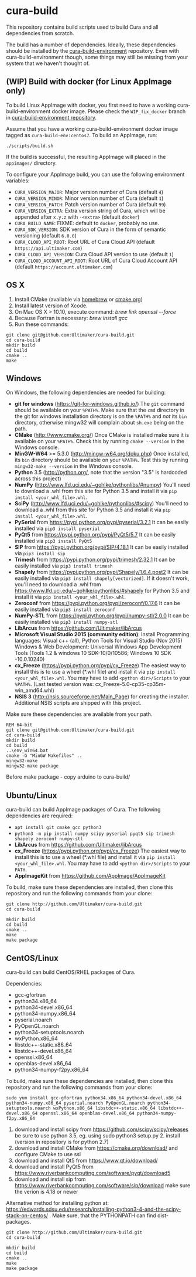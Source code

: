 # cura-build

This repository contains build scripts used to build Cura and all dependencies from scratch.

The build has a number of dependencies. Ideally, these dependencies should be installed by the [cura-build-environment](https://github.com/Ultimaker/cura-build-environment) repository. Even with cura-build-environment though, some things may still be missing from your system that we haven't thought of.

## (WIP) Build with docker (for Linux AppImage only)

To build Linux AppImage with docker, you first need to have a working cura-build-environment docker image. Please check
the `WIP_fix_docker` branch in [cura-build-environment repository](https://github.com/ultimaker/cura-build-environment).

Assume that you have a working cura-build-environment docker image tagged as `cura-build-env:centos7`. To build an
AppImage, run:

```
./scripts/build.sh
```

If the build is successful, the resulting AppImage will placed in the `appimages/` directory.

To configure your AppImage build, you can use the following environment variables:

 - `CURA_VERSION_MAJOR`: Major version number of Cura (default `4`)
 - `CURA_VERSION_MINOR`: Minor version number of Cura (default `1`)
 - `CURA_VERSION_PATCH`: Patch version number of Cura (default `99`)
 - `CURA_VERSION_EXTRA`: Extra version string of Cura, which will be appended after `x.y.z` with `-<extra>`
                         (default `docker`)
 - `CURA_BUILD_NAME`: FIXME: default to `docker`, probably no use.
 - `CURA_SDK_VERSION`:   SDK version of Cura in the form of semantic versioning (default `6.0.0`)
 - `CURA_CLOUD_API_ROOT`: Root URL of Cura Cloud API (default `https://api.ultimaker.com`)
 - `CURA_CLOUD_API_VERSION`: Cura Cloud API version to use (default `1`)
 - `CURA_CLOUD_ACCOUNT_API_ROOT`: Root URL of Cura Cloud Account API (default `https://account.ultimaker.com`)

## OS X

1. Install CMake (available via [homebrew](http://brew.sh/) or [cmake.org](http://www.cmake.org/))
2. Install latest version of Xcode.
3. On Mac OS X > 10.10, execute command: *brew link openssl --force*
4. Because Fortran is necessary: *brew install gcc*
5. Run these commands:
```shell
git clone git@github.com:Ultimaker/cura-build.git
cd cura-build
mkdir build
cd build
cmake ..
make
```

## Windows

On Windows, the following dependencies are needed for building:

* **git for windows** (https://git-for-windows.github.io/) The `git` command should be available on your `%PATH%`. Make sure that the `cmd` directory in the git for windows installation directory is on the `%PATH%` and *not* its `bin` directory, otherwise mingw32 will complain about `sh.exe` being on the path.
* **CMake** (http://www.cmake.org/) Once CMake is installed make sure it is available on your `%PATH%`. Check this by running `cmake --version` in the Windows console.
* **MinGW-W64** >= 5.3.0 (http://mingw-w64.org/doku.php) Once installed, its `bin` directory should be available on your `%PATH%`. Test this by running `mingw32-make --version` in the Windows console.
* **Python** 3.5 (http://python.org/, note that the version "3.5" is hardcoded across this project)
* **NumPy** (http://www.lfd.uci.edu/~gohlke/pythonlibs/#numpy)
  You'll need to download a .whl from this site for Python 3.5 and install it via `pip install <your_whl_file>.whl`.
* **SciPy** (http://www.lfd.uci.edu/~gohlke/pythonlibs/#scipy)
  You'll need to download a .whl from this site for Python 3.5 and install it via `pip install <your_whl_file>.whl`.
* **PySerial** from https://pypi.python.org/pypi/pyserial/3.2.1
  It can be easily installed via `pip3 install pyserial`
* **PyQt5** from https://pypi.python.org/pypi/PyQt5/5.7
  It can be easily installed via `pip3 install PyQt5`
* **SIP** from https://pypi.python.org/pypi/SIP/4.18.1
  It can be easily installed via `pip3 install sip`
* **Trimesh** from https://pypi.python.org/pypi/trimesh/2.32.1
  It can be easily installed via `pip3 install trimesh`
* **Shapely** from https://pypi.python.org/pypi/Shapely/1.6.4.post2
  It can be easily installed via `pip3 install shapely[vectorized]`. If it doesn't work, you'll need to download a .whl from https://www.lfd.uci.edu/~gohlke/pythonlibs/#shapely for Python 3.5 and install it via `pip install <your_whl_file>.whl`.
* **Zeroconf** from https://pypi.python.org/pypi/zeroconf/0.17.6
  It can be easily installed via `pip3 install zeroconf`
* **NumPy-STL** from https://pypi.python.org/pypi/numpy-stl/2.0.0
  It can be easily installed via `pip3 install numpy-stl`
* **LibArcus** from https://github.com/Ultimaker/libArcus
* **Microsoft Visual Studio 2015 (community edition)**: 
  Install Programming languages: Visual c++ (all), Python Tools for Visual Studio (Nov 2015)
  Windows & Web Development: Universal Windows App Development Tools (Tools 1.2 & windows 10 SDK-10/0/10586; Windows 10 SDK -10.0.10240)
* **cx_Freeze** (https://pypi.python.org/pypi/cx_Freeze)
  The easiest way to install this is to use a wheel (*.whl file) and install it via `pip install <your_whl_file>.whl`. You may have to add `<python dir>/Scripts` to your `%PATH%`. (Last tested version was: cx_Freeze-5.0-cp35-cp35m-win_amd64.whl)
* **NSIS 3** (http://nsis.sourceforge.net/Main_Page) for creating the installer. Additional NSIS scripts are shipped with this project.

Make sure these dependencies are available from your path.

```shell
REM 64-bit
git clone git@github.com:Ultimaker/cura-build.git
cd cura-build
mkdir build
cd build
..\env_win64.bat
cmake -G "MinGW Makefiles" ..
mingw32-make
mingw32-make package
```

Before make package - copy arduino to cura-build/

## Ubuntu/Linux

cura-build can build AppImage packages of Cura. The following dependencies are required:

* `apt install git cmake gcc python3`
* `python3 -m pip install numpy scipy pyserial pyqt5 sip trimesh shapely zeroconf numpy-stl`
* **LibArcus** from https://github.com/Ultimaker/libArcus
* **cx_Freeze** (https://pypi.python.org/pypi/cx_Freeze)
  The easiest way to install this is to use a wheel (*.whl file) and install it via `pip install <your_whl_file>.whl`. You may have to add `<python dir>/Scripts` to your `PATH`.
* **AppImageKit** from https://github.com/AppImage/AppImageKit

To build, make sure these dependencies are installed, then clone this repository and run the following commands from your clone:

```shell
git clone http://github.com/Ultimaker/cura-build.git
cd cura-build
```

```shell
mkdir build
cd build
cmake ..
make
make package
```

## CentOS/Linux

cura-build can build CentOS/RHEL packages of Cura.

Dependencies:

* gcc-gfortran 
* python34.x86_64 
* python34-devel.x86_64 
* python34-numpy.x86_64 
* pyserial.noarch 
* PyOpenGL.noarch 
* python34-setuptools.noarch 
* wxPython.x86_64 
* libstdc++-static.x86_64 
* libstdc++-devel.x86_64 
* openssl.x86_64 
* openblas-devel.x86_64 
* python34-numpy-f2py.x86_64

To build, make sure these dependencies are installed, then clone this repository and run the following commands from your clone:

```shell
sudo yum install gcc-gfortran python34.x86_64 python34-devel.x86_64 python34-numpy.x86_64 pyserial.noarch PyOpenGL.noarch python34-setuptools.noarch wxPython.x86_64 libstdc++-static.x86_64 libstdc++-devel.x86_64 openssl.x86_64 openblas-devel.x86_64 python34-numpy-f2py.x86_64
```
1. download and install scipy from https://github.com/scipy/scipy/releases be sure to use python 3.5, eg. using sudo python3 setup.py 2. install (version in repository is for python 2.7)
3. download and install CMake from https://cmake.org/download/ and configure CMake to use ssl
4. download and install Qt5 from https://www.qt.io/download/
5. download and install PyQt5 from https://www.riverbankcomputing.com/software/pyqt/download5
6. download and install sip from https://www.riverbankcomputing.com/software/sip/download make sure the verion is 4.18 or newer

Alternative method for installing python at: https://edwards.sdsu.edu/research/installing-python3-4-and-the-scipy-stack-on-centos/ .
Make sure, that the PYTHONPATH can find dist-packages. 

```shell
git clone http://github.com/Ultimaker/cura-build.git
cd cura-build
```

```shell
mkdir build
cd build
cmake ..
make
make package
```
